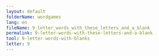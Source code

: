 ```yaml
---
layout: default
folderName: wordgames
lang: en
fileName: 9_letter_words_with_these_letters_and_a_blank
permalink: 9-letter-words-with-these-letters-and-a-blank
tool: 9-letter-words-with-blanks
letter: 9
---
```

